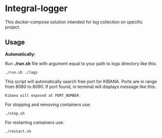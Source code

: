 Integral-logger
===================
This docker-compose solution intended for log collection on specific project.


Usage
-----
**Automatically:**


Run **./run.sh** file with argument equal to your path to logs directory like this:

    ./run.sh ./logs
    
This script will automatically search free port for KIBANA. Ports are in range from 8080 to 8090. If port found, in terminal will displays message like this:

    Kibana will exposed at PORT_NUMBER

For stopping and removing containers use:
    
    ./stop.sh

For restarting containers use:

    ./restart.sh

